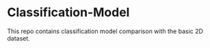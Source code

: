 # Classification-Model
This repo contains classification model comparison with the basic 2D dataset.
